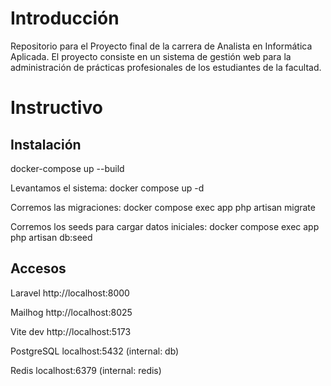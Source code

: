 # Introducción

Repositorio para el Proyecto final de la carrera de Analista en Informática Aplicada.
El proyecto consiste en un sistema de gestión web para la administración de prácticas profesionales de los estudiantes de la facultad.

# Instructivo

## Instalación

docker-compose up --build

Levantamos el sistema: docker compose up -d 

Corremos las migraciones: docker compose exec app php artisan migrate

Corremos los seeds para cargar datos iniciales: docker compose exec app php artisan db:seed

## Accesos

Laravel	http://localhost:8000

Mailhog	http://localhost:8025

Vite dev	http://localhost:5173

PostgreSQL	localhost:5432 (internal: db)

Redis	localhost:6379 (internal: redis)
